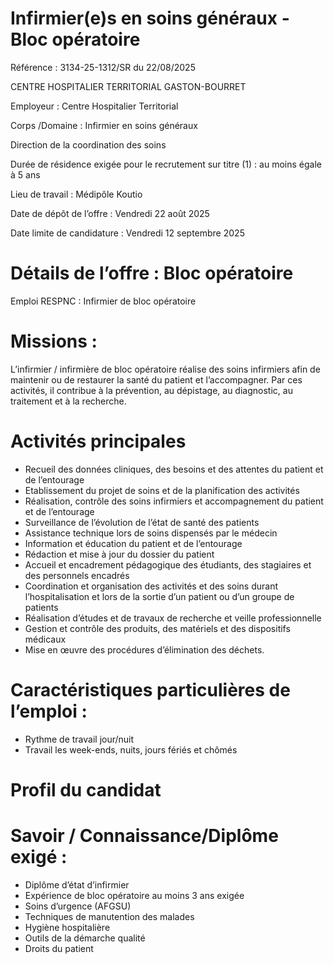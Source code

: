 
# Infirmier(e)s en soins généraux - Bloc opératoire

Référence : 3134-25-1312/SR du 22/08/2025

CENTRE HOSPITALIER TERRITORIAL GASTON-BOURRET

Employeur : Centre Hospitalier Territorial

Corps /Domaine : Infirmier en soins généraux

Direction de la coordination des soins

Durée de résidence exigée pour le recrutement sur titre (1) : au moins égale à 5 ans

Lieu de travail : Médipôle Koutio

Date de dépôt de l’offre : Vendredi 22 août 2025

Date limite de candidature : Vendredi 12 septembre 2025

# Détails de l’offre : Bloc opératoire

Emploi RESPNC : Infirmier de bloc opératoire

# Missions :

L’infirmier / infirmière de bloc opératoire réalise des soins infirmiers afin de maintenir ou de restaurer la santé du patient et l’accompagner. Par ces activités, il contribue à la prévention, au dépistage, au diagnostic, au traitement et à la recherche.

# Activités principales

- Recueil des données cliniques, des besoins et des attentes du patient et de l’entourage
- Etablissement du projet de soins et de la planification des activités
- Réalisation, contrôle des soins infirmiers et accompagnement du patient et de l’entourage
- Surveillance de l’évolution de l’état de santé des patients
- Assistance technique lors de soins dispensés par le médecin
- Information et éducation du patient et de l’entourage
- Rédaction et mise à jour du dossier du patient
- Accueil et encadrement pédagogique des étudiants, des stagiaires et des personnels encadrés
- Coordination et organisation des activités et des soins durant l’hospitalisation et lors de la sortie d’un patient ou d’un groupe de patients
- Réalisation d’études et de travaux de recherche et veille professionnelle
- Gestion et contrôle des produits, des matériels et des dispositifs médicaux
- Mise en œuvre des procédures d’élimination des déchets.

# Caractéristiques particulières de l’emploi :

- Rythme de travail jour/nuit
- Travail les week-ends, nuits, jours fériés et chômés

# Profil du candidat

# Savoir / Connaissance/Diplôme exigé :

- Diplôme d’état d’infirmier
- Expérience de bloc opératoire au moins 3 ans exigée
- Soins d’urgence (AFGSU)
- Techniques de manutention des malades
- Hygiène hospitalière
- Outils de la démarche qualité
- Droits du patient

